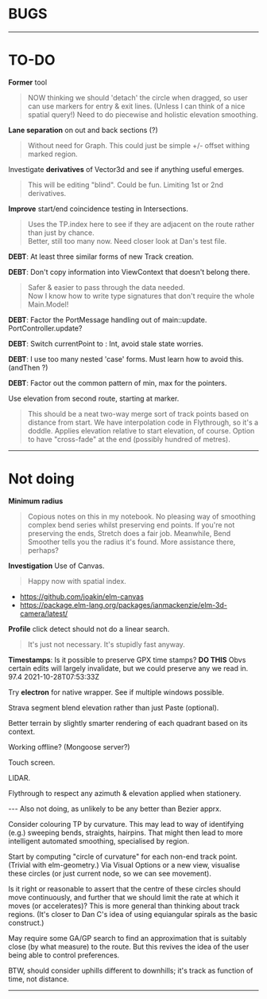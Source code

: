 
# **BUGS**

---

# TO-DO

**Former** tool
> NOW thinking we should 'detach' the circle when dragged, so user can use markers for entry & exit lines.
> (Unless I can think of a nice spatial query!)
> Need to do piecewise and holistic elevation smoothing.
 
**Lane separation** on out and back sections (?)
> Without need for Graph. This could just be simple +/- offset withing marked region.

Investigate **derivatives** of Vector3d and see if anything useful emerges.
> This will be editing "blind". Could be fun.
> Limiting 1st or 2nd derivatives.

**Improve** start/end coincidence testing in Intersections.
> Uses the TP.index here to see if they are adjacent on the route rather than just by chance.  
> Better, still too many now. Need closer look at Dan's test file.

**DEBT**: At least three similar forms of new Track creation.

**DEBT**: Don't copy information into ViewContext that doesn't belong there.
> Safer & easier to pass through the data needed.  
> Now I know how to write type signatures that don't require the whole Main.Model!

**DEBT**: Factor the PortMessage handling out of main::update. PortController.update?

**DEBT**: Switch currentPoint to : Int, avoid stale state worries.

**DEBT**: I use too many nested 'case' forms. Must learn how to avoid this. (andThen ?)

**DEBT**: Factor out the common pattern of min, max for the pointers.

Use elevation from second route, starting at marker.
> This should be a neat two-way merge sort of track points based on distance from start.
> We have interpolation code in Flythrough, so it's a doddle.
> Applies elevation relative to start elevation, of course.
> Option to have "cross-fade" at the end (possibly hundred of metres).
 
---

# Not doing

**Minimum radius**
> Copious notes on this in my notebook. No pleasing way of smoothing complex bend series
> whilst preserving end points. If you're not preserving the ends, Stretch does a fair job.
> Meanwhile, Bend Smoother tells you the radius it's found. More assistance there, perhaps?

**Investigation** Use of Canvas.
> Happy now with spatial index.

- https://github.com/joakin/elm-canvas
- https://package.elm-lang.org/packages/ianmackenzie/elm-3d-camera/latest/

**Profile** click detect should not do a linear search.
> It's just not necessary. It's stupidly fast anyway.

**Timestamps**: Is it possible to preserve GPX time stamps? **DO THIS**
Obvs certain edits will largely invalidate, but we could preserve any we read in.
<trkpt lat="51.6159740" lon="-0.3014110">
<ele>97.4</ele>
<time>2021-10-28T07:53:33Z</time>

Try **electron** for native wrapper. See if multiple windows possible.

Strava segment blend elevation rather than just Paste (optional).

Better terrain by slightly smarter rendering of each quadrant based on its context.

Working offline? (Mongoose server?)

Touch screen.

LIDAR.

Flythrough to respect any azimuth & elevation applied when stationery.

--- Also not doing, as unlikely to be any better than Bezier apprx.

Consider colouring TP by curvature.
This may lead to way of identifying (e.g.) sweeping bends, straights, hairpins.
That might then lead to more intelligent automated smoothing, specialised by region.

Start by computing "circle of curvature" for each non-end track point. (Trivial with elm-geometry.)
Via Visual Options or a new view, visualise these circles (or just current node, so we can see movement).

Is it right or reasonable to assert that the centre of these circles should move continuously,
and further that we should limit the rate at which it moves (or accelerates)?
This is more general than thinking about track regions.
(It's closer to Dan C's idea of using equiangular spirals as the basic construct.)

May require some GA/GP search to find an approximation that is suitably close (by what measure) to the route.
But this revives the idea of the user being able to control preferences.

BTW, should consider uphills different to downhills; it's track as function of time, not distance.

---

